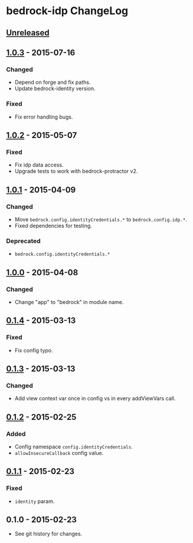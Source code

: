# bedrock-idp ChangeLog

## [Unreleased]

## [1.0.3] - 2015-07-16

### Changed
- Depend on forge and fix paths.
- Update bedrock-identity version.

### Fixed
- Fix error handling bugs.

## [1.0.2] - 2015-05-07

### Fixed
- Fix idp data access.
- Upgrade tests to work with bedrock-protractor v2.

## [1.0.1] - 2015-04-09

### Changed
- Move `bedrock.config.identityCredentials.*` to `bedrock.config.idp.*`.
- Fixed dependencies for testing.

### Deprecated
- `bedrock.config.identityCredentials.*`

## [1.0.0] - 2015-04-08

### Changed
- Change "app" to "bedrock" in module name.

## [0.1.4] - 2015-03-13

### Fixed
- Fix config typo.

## [0.1.3] - 2015-03-13

### Changed
- Add view context var once in config vs in every addViewVars call.

## [0.1.2] - 2015-02-25

### Added
- Config namespace `config.identityCredentials`.
- `allowInsecureCallback` config value.

## [0.1.1] - 2015-02-23

### Fixed
- `identity` param.

## 0.1.0 - 2015-02-23

- See git history for changes.

[Unreleased]: https://github.com/digitalbazaar/bedrock-idp/compare/1.0.3...HEAD
[1.0.3]: https://github.com/digitalbazaar/bedrock-idp/compare/1.0.2...1.0.3
[1.0.2]: https://github.com/digitalbazaar/bedrock-idp/compare/1.0.1...1.0.2
[1.0.1]: https://github.com/digitalbazaar/bedrock-idp/compare/1.0.0...1.0.1
[1.0.0]: https://github.com/digitalbazaar/bedrock-idp/compare/0.1.4...1.0.0
[0.1.4]: https://github.com/digitalbazaar/bedrock-idp/compare/0.1.3...0.1.4
[0.1.3]: https://github.com/digitalbazaar/bedrock-idp/compare/0.1.2...0.1.3
[0.1.2]: https://github.com/digitalbazaar/bedrock-idp/compare/0.1.1...0.1.2
[0.1.1]: https://github.com/digitalbazaar/bedrock-idp/compare/0.1.0...0.1.1
